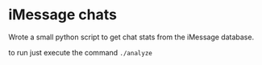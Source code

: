 # iMessage chats

Wrote a small python script to get chat stats from the iMessage database.

to run just execute the command `./analyze`